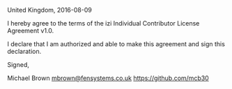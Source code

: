 United Kingdom, 2016-08-09

I hereby agree to the terms of the izi Individual Contributor License
Agreement v1.0.

I declare that I am authorized and able to make this agreement and sign this
declaration.

Signed,

Michael Brown mbrown@fensystems.co.uk https://github.com/mcb30
